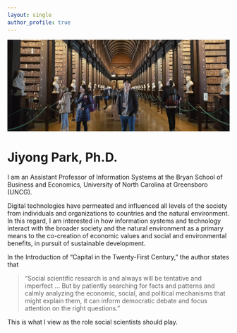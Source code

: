 ```yaml
---
layout: single
author_profile: true
---
```


![](/assets/images/home-photo.jpg)

# Jiyong Park, Ph.D.


I am an Assistant Professor of Information Systems at the Bryan School of Business and Economics, University of North Carolina at Greensboro (UNCG).

Digital technologies have permeated and influenced all levels of the society from individuals and organizations to countries and the natural environment. In this regard, I am interested in how information systems and technology interact with the broader society and the natural environment as a primary means to the co-creation of economic values and social and environmental benefits, in pursuit of sustainable development.

In the Introduction of “Capital in the Twenty-First Century,” the author states that
> “Social scientific research is and always will be tentative and imperfect ... But by patiently searching for facts and patterns and calmly analyzing the economic, social, and political mechanisms that might explain them, it can inform democratic debate and focus attention on the right questions.”

This is what I view as the role social scientists should play.
